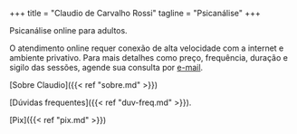 +++
title = "Claudio de Carvalho Rossi"
tagline = "Psicanálise"
+++

Psicanálise online para adultos.

O atendimento online requer conexão de alta velocidade com a internet e ambiente privativo.  Para mais detalhes como preço, frequência, duração e sigilo das sessões, agende sua consulta por [e-mail](mailto:cdcrossi@gmail.com).

[Sobre Claudio]({{< ref "sobre.md" >}})

[Dúvidas frequentes]({{< ref "duv-freq.md" >}}).

[Pix]({{< ref "pix.md" >}})

